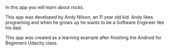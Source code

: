 In this app you will learn about rocks.

This app was developed by Andy Nilson, an 11 year old kid.  Andy likes programing and when he grows up he wants to be a Software Engineer like his dad.  

This app was created as a learning example after finishing the Android for Beginners Udacity class.

